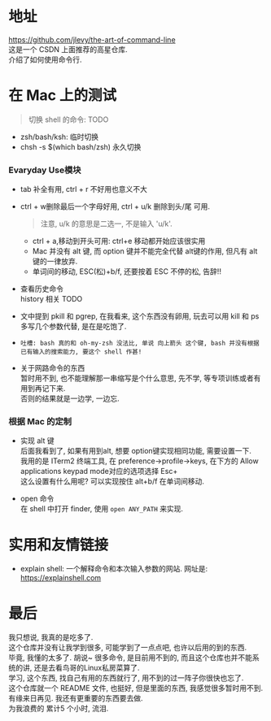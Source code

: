 # 地址  
https://github.com/jlevy/the-art-of-command-line  
这是一个 CSDN 上面推荐的高星仓库.  
介绍了如何使用命令行.  

# 在 Mac 上的测试
> 切换 shell 的命令: TODO  
  - zsh/bash/ksh: 临时切换
  - chsh -s $(which bash/zsh) 永久切换


### Evaryday Use模块

- tab 补全有用, ctrl + r 不好用也意义不大  
- ctrl + w删除最后一个字母好用, ctrl + u/k 删除到头/尾  可用. 
  > 注意, u/k 的意思是二选一, 不是输入 'u/k'.  
  - ctrl + a,移动到开头可用: ctrl+e 移动都开始应该很实用   
  - Mac 并没有 alt 键, 而 option 键并不能完全代替 alt键的作用, 但凡有 alt 键的一律放弃.  
  - 单词间的移动, ESC(松)+b/f, 还要按着 ESC 不停的松, 告辞!!
  
- 查看历史命令  
history 相关 TODO

- 文中提到 pkill 和 pgrep, 在我看来, 这个东西没有卵用, 玩去可以用 kill 和 ps 多写几个参数代替, 是在是吃饱了.  

- `吐槽: bash 真的和 oh-my-zsh 没法比, 单说 向上箭头 这个键, bash 并没有根据已有输入的搜索能力, 要这个 shell 作甚!`

- 关于网路命令的东西  
暂时用不到, 也不能理解那一串缩写是个什么意思, 先不学, 等专项训练或者有用到再记下来.  
否则的结果就是一边学, 一边忘.  


### 根据 Mac 的定制  
- 实现 alt 键  
后面我看到了, 如果有用到alt, 想要 option键实现相同功能, 需要设置一下.  
我用的是 ITerm2 终端工具, 在 preference->profile->keys, 在下方的 Allow applications keypad mode对应的选项选择 Esc+  
这么设置有什么用呢? 可以实现按住 alt+b/f 在单词间移动.  
 
- open 命令  
在 shell 中打开 finder, 使用 `open ANY_PATH` 来实现.  

# 实用和友情链接  
- explain shell: 一个解释命令和本次输入参数的网站. 网址是: https://explainshell.com  

# 最后
我只想说, 我真的是吃多了.  
这个仓库并没有让我学到很多, 可能学到了一点点吧, 也许以后用的到的东西.  
毕竟, 我懂的太多了. 胡说~
很多命令, 是目前用不到的, 而且这个仓库也并不能系统的讲, 还是去看鸟哥的Linux私房菜算了.  
学习, 这个东西, 找自己有用的东西就行了, 用不到的过一阵子你很快也忘了.  
这个仓库就一个 README 文件, 也挺好, 但是里面的东西, 我感觉很多暂时用不到.  
有缘来日再见. 我还有更重要的东西要去做.  
为我浪费的 累计5 个小时, 流泪.   

